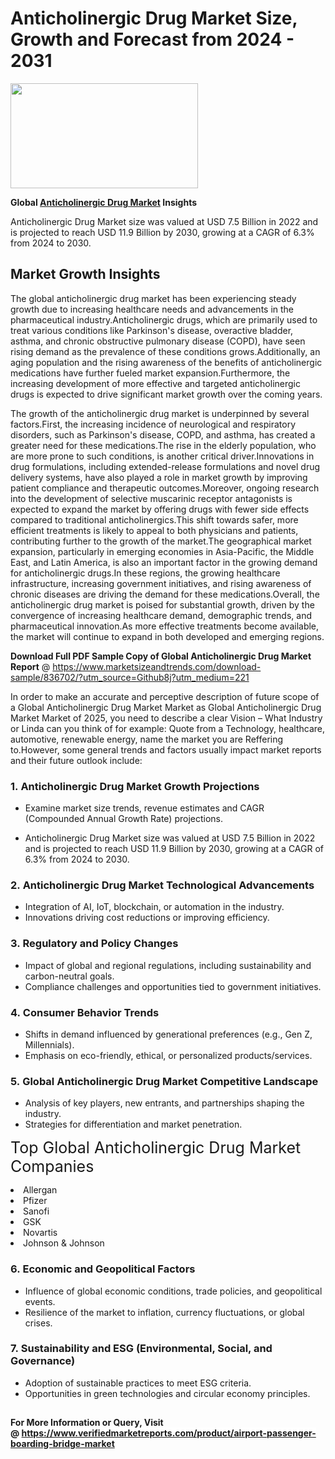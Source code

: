 <H1>Anticholinergic Drug Market Size, Growth and Forecast from 2024 - 2031</H1><img class="aligncenter size-medium wp-image-584254" src="https://thirdeyenews.in/wp-content/uploads/2024/09/Global-Market-Research-300x168.jpeg" alt="" width="300" height="168" /><p><strong>Global&nbsp;<a href="https://www.marketsizeandtrends.com/download-sample/836702/?utm_source=Github8j?utm_medium=221">Anticholinergic Drug Market</a> Insights</strong></p><p>Anticholinergic Drug Market size was valued at USD 7.5 Billion in 2022 and is projected to reach USD 11.9 Billion by 2030, growing at a CAGR of 6.3% from 2024 to 2030.</p><p><h2>Market Growth Insights</h2> <p>The global anticholinergic drug market has been experiencing steady growth due to increasing healthcare needs and advancements in the pharmaceutical industry.Anticholinergic drugs, which are primarily used to treat various conditions like Parkinson's disease, overactive bladder, asthma, and chronic obstructive pulmonary disease (COPD), have seen rising demand as the prevalence of these conditions grows.Additionally, an aging population and the rising awareness of the benefits of anticholinergic medications have further fueled market expansion.Furthermore, the increasing development of more effective and targeted anticholinergic drugs is expected to drive significant market growth over the coming years.</p> <p>The growth of the anticholinergic drug market is underpinned by several factors.First, the increasing incidence of neurological and respiratory disorders, such as Parkinson's disease, COPD, and asthma, has created a greater need for these medications.The rise in the elderly population, who are more prone to such conditions, is another critical driver.Innovations in drug formulations, including extended-release formulations and novel drug delivery systems, have also played a role in market growth by improving patient compliance and therapeutic outcomes.Moreover, ongoing research into the development of selective muscarinic receptor antagonists is expected to expand the market by offering drugs with fewer side effects compared to traditional anticholinergics.This shift towards safer, more efficient treatments is likely to appeal to both physicians and patients, contributing further to the growth of the market.The geographical market expansion, particularly in emerging economies in Asia-Pacific, the Middle East, and Latin America, is also an important factor in the growing demand for anticholinergic drugs.In these regions, the growing healthcare infrastructure, increasing government initiatives, and rising awareness of chronic diseases are driving the demand for these medications.Overall, the anticholinergic drug market is poised for substantial growth, driven by the convergence of increasing healthcare demand, demographic trends, and pharmaceutical innovation.As more effective treatments become available, the market will continue to expand in both developed and emerging regions.</p> <p><span class=""><strong>Download Full PDF Sample Copy of Global Anticholinergic Drug Market Report</strong> @ <a href="https://www.marketsizeandtrends.com/download-sample/836702/?utm_source=Github8j?utm_medium=221" target="_blank">https://www.marketsizeandtrends.com/download-sample/836702/?utm_source=Github8j?utm_medium=221</a></span></p><p>In order to make an accurate and perceptive description of future scope of a Global&nbsp;Anticholinergic Drug Market Market as Global&nbsp;Anticholinergic Drug Market Market of 2025, you need to describe a clear Vision &ndash; What Industry or Linda can you think of for example: Quote from a Technology, healthcare, automotive, renewable energy, name the market you are Reffering to.However, some general trends and factors usually impact market reports and their future outlook include:</p><h3>1.&nbsp;<strong>Anticholinergic Drug Market Growth Projections</strong></h3><ul><li>Examine market size trends, revenue estimates and CAGR (Compounded Annual Growth Rate) projections.</li><li><p>Anticholinergic Drug Market size was valued at USD 7.5 Billion in 2022 and is projected to reach USD 11.9 Billion by 2030, growing at a CAGR of 6.3% from 2024 to 2030.</p></li></ul><h3>2.&nbsp;<strong>Anticholinergic Drug Market Technological Advancements</strong></h3><ul><li>Integration of AI, IoT, blockchain, or automation in the industry.</li><li>Innovations driving cost reductions or improving efficiency.</li></ul><h3>3.&nbsp;<strong>Regulatory and Policy Changes</strong></h3><ul><li>Impact of global and regional regulations, including sustainability and carbon-neutral goals.</li><li>Compliance challenges and opportunities tied to government initiatives.</li></ul><h3>4.&nbsp;<strong>Consumer Behavior Trends</strong></h3><ul><li>Shifts in demand influenced by generational preferences (e.g., Gen Z, Millennials).</li><li>Emphasis on eco-friendly, ethical, or personalized products/services.</li></ul><h3>5.&nbsp;<strong>Global Anticholinergic Drug Market Competitive Landscape</strong></h3><ul><li>Analysis of key players, new entrants, and partnerships shaping the industry.</li><li>Strategies for differentiation and market penetration.</li></ul><p data-pm-slice="1 1 []"><span style="color: inherit; font-family: inherit; font-size: 25px;">Top Global Anticholinergic Drug Market Companies</span></p><div class="" data-test-id=""><p><li>Allergan</li><li> Pfizer</li><li> Sanofi</li><li> GSK</li><li> Novartis</li><li> Johnson & Johnson</li></p></div><h3>6.&nbsp;<strong>Economic and Geopolitical Factors</strong></h3><ul><li>Influence of global economic conditions, trade policies, and geopolitical events.</li><li>Resilience of the market to inflation, currency fluctuations, or global crises.</li></ul><h3>7.&nbsp;<strong>Sustainability and ESG (Environmental, Social, and Governance)</strong></h3><ul><li>Adoption of sustainable practices to meet ESG criteria.</li><li>Opportunities in green technologies and circular economy principles.</li></ul><h2><strong style="font-size: 14px;">For More Information or Query, Visit @&nbsp;</strong><a style="background-color: #ffffff; font-size: 14px;" href="https://www.marketsizeandtrends.com/report/anticholinergic-drug-market/" target="_blank">https://www.verifiedmarketreports.com/product/airport-passenger-boarding-bridge-market</a></h2>